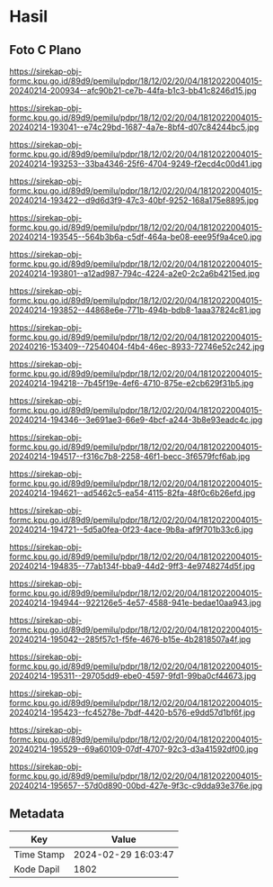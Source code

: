 # Hasil

## Foto C Plano

https://sirekap-obj-formc.kpu.go.id/89d9/pemilu/pdpr/18/12/02/20/04/1812022004015-20240214-200934--afc90b21-ce7b-44fa-b1c3-bb41c8246d15.jpg

https://sirekap-obj-formc.kpu.go.id/89d9/pemilu/pdpr/18/12/02/20/04/1812022004015-20240214-193041--e74c29bd-1687-4a7e-8bf4-d07c84244bc5.jpg

https://sirekap-obj-formc.kpu.go.id/89d9/pemilu/pdpr/18/12/02/20/04/1812022004015-20240214-193253--33ba4346-25f6-4704-9249-f2ecd4c00d41.jpg

https://sirekap-obj-formc.kpu.go.id/89d9/pemilu/pdpr/18/12/02/20/04/1812022004015-20240214-193422--d9d6d3f9-47c3-40bf-9252-168a175e8895.jpg

https://sirekap-obj-formc.kpu.go.id/89d9/pemilu/pdpr/18/12/02/20/04/1812022004015-20240214-193545--564b3b6a-c5df-464a-be08-eee95f9a4ce0.jpg

https://sirekap-obj-formc.kpu.go.id/89d9/pemilu/pdpr/18/12/02/20/04/1812022004015-20240214-193801--a12ad987-794c-4224-a2e0-2c2a6b4215ed.jpg

https://sirekap-obj-formc.kpu.go.id/89d9/pemilu/pdpr/18/12/02/20/04/1812022004015-20240214-193852--44868e6e-771b-494b-bdb8-1aaa37824c81.jpg

https://sirekap-obj-formc.kpu.go.id/89d9/pemilu/pdpr/18/12/02/20/04/1812022004015-20240216-153409--72540404-f4b4-46ec-8933-72746e52c242.jpg

https://sirekap-obj-formc.kpu.go.id/89d9/pemilu/pdpr/18/12/02/20/04/1812022004015-20240214-194218--7b45f19e-4ef6-4710-875e-e2cb629f31b5.jpg

https://sirekap-obj-formc.kpu.go.id/89d9/pemilu/pdpr/18/12/02/20/04/1812022004015-20240214-194346--3e691ae3-66e9-4bcf-a244-3b8e93eadc4c.jpg

https://sirekap-obj-formc.kpu.go.id/89d9/pemilu/pdpr/18/12/02/20/04/1812022004015-20240214-194517--f316c7b8-2258-46f1-becc-3f6579fcf6ab.jpg

https://sirekap-obj-formc.kpu.go.id/89d9/pemilu/pdpr/18/12/02/20/04/1812022004015-20240214-194621--ad5462c5-ea54-4115-82fa-48f0c6b26efd.jpg

https://sirekap-obj-formc.kpu.go.id/89d9/pemilu/pdpr/18/12/02/20/04/1812022004015-20240214-194721--5d5a0fea-0f23-4ace-9b8a-af9f701b33c6.jpg

https://sirekap-obj-formc.kpu.go.id/89d9/pemilu/pdpr/18/12/02/20/04/1812022004015-20240214-194835--77ab134f-bba9-44d2-9ff3-4e9748274d5f.jpg

https://sirekap-obj-formc.kpu.go.id/89d9/pemilu/pdpr/18/12/02/20/04/1812022004015-20240214-194944--922126e5-4e57-4588-941e-bedae10aa943.jpg

https://sirekap-obj-formc.kpu.go.id/89d9/pemilu/pdpr/18/12/02/20/04/1812022004015-20240214-195042--285f57c1-f5fe-4676-b15e-4b2818507a4f.jpg

https://sirekap-obj-formc.kpu.go.id/89d9/pemilu/pdpr/18/12/02/20/04/1812022004015-20240214-195311--29705dd9-ebe0-4597-9fd1-99ba0cf44673.jpg

https://sirekap-obj-formc.kpu.go.id/89d9/pemilu/pdpr/18/12/02/20/04/1812022004015-20240214-195423--fc45278e-7bdf-4420-b576-e9dd57d1bf6f.jpg

https://sirekap-obj-formc.kpu.go.id/89d9/pemilu/pdpr/18/12/02/20/04/1812022004015-20240214-195529--69a60109-07df-4707-92c3-d3a41592df00.jpg

https://sirekap-obj-formc.kpu.go.id/89d9/pemilu/pdpr/18/12/02/20/04/1812022004015-20240214-195657--57d0d890-00bd-427e-9f3c-c9dda93e376e.jpg


## Metadata

| Key        | Value               |
| ---------- | ------------------- |
| Time Stamp | 2024-02-29 16:03:47 |
| Kode Dapil | 1802                |



